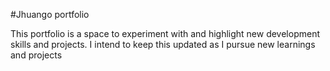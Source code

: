 #Jhuango portfolio

This portfolio is a space to experiment with and highlight new development skills and projects.
I intend to keep this updated as I pursue new learnings and projects